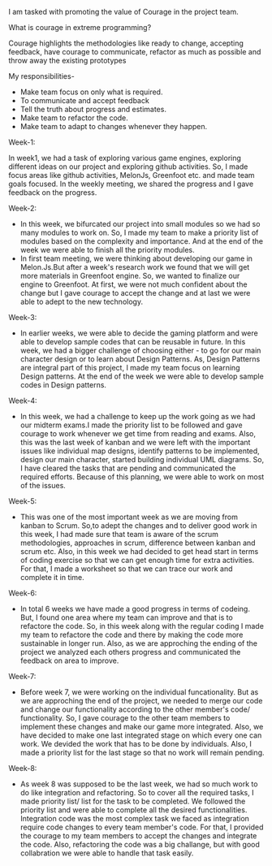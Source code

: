 I am tasked with promoting the value of Courage in the project team.

What is courage in extreme programming?

Courage highlights the methodologies like ready to change, accepting feedback, have courage to communicate, refactor as much as possible and throw away the existing prototypes 

My responsibilities-

* Make team focus on only what is required.
* To communicate and accept feedback
* Tell the truth about progress and estimates.
* Make team to refactor the code.
* Make team to adapt to changes whenever they happen.

Week-1:

In week1, we had a task of exploring various game engines, exploring different ideas on our project and exploring github activities. So, I made focus areas like github activities, MelonJs, Greenfoot etc. and made team goals focused.
In the weekly meeting, we shared the progress and I gave feedback on the progress.   

Week-2:

* In this week, we bifurcated our project into small modules so we had so many modules to work on. So, I made my team to 
  make a priority list of modules based on the complexity and importance. And at the end of the week we were able to 
  finish all the priority modules. 
*  In first team meeting, we were thinking about developing our game in Melon.Js.But after a week's research work we found 
   that we will get more materials in Greenfoot engine. So, we wanted to finalize our engine to Greenfoot. At first, we 
   were not much confident about the change but I gave courage to accept the change and at last we were able to adept to 
   the new technology.     

Week-3:

* In earlier weeks, we were able to decide the gaming platform and were able to develop sample codes that can be reusable 
  in future. In this week, we had a bigger challenge of choosing either - to go for our main character design or to learn 
  about Design Patterns. As, Design Patterns are integral part of this project, I made my team focus on learning Design 
  patterns. At the end of the week we were able to develop sample codes in Design patterns.

Week-4:

* In this week, we had a challenge to keep up the work going as we had our midterm exams.I made the priority list to be 
  followed and gave courage to work whenever we get time from reading and exams. Also, this was the last week of kanban 
  and we were left with the important issues like individual map designs, identify patterns to be implemented, design 
  our main character, started building individual UML diagrams. So, I have cleared the tasks that are pending and 
  communicated the required efforts. Because of this planning, we were able to work on most of the issues.   

Week-5:

* This was one of the most important week as we are moving from kanban to Scrum. So,to adept the changes and to deliver 
   good work in this week, I had made sure that team is aware of the scrum methodologies, approaches in scrum, difference 
   between kanban and scrum etc. Also, in this week we had decided to get head start in terms of coding exercise so that 
   we can get enough time for extra activities. For that, I made a worksheet so that we can trace our work and complete it in time.   

Week-6:

* In total 6 weeks we have made a good progress in terms of codeing. But, I found one area where my team can improve and that 
  is to refactore the code. So, in this week along with the regular coding I made my team to refactore the code and there by 
  making the code more sustainable in longer run. Also, as we are approching the ending of the project we analyzed each others 
  progress and communicated the feedback on area to improve. 

Week-7:

* Before week 7, we were working on the individual funcationality. But as we are approching the end of the project, we needed to 
  merge our code and change our functionality according to the other member's code/ functionality. So, I gave courage to the other 
  team members to implement these changes and make our game more integrated. Also, we have decided to make one last integrated stage
  on which every one can work. We devided the work that has to be done by individuals. Also, I made a priority list for the last
  stage so that no work will remain pending.    

Week-8:

*  As week 8 was supposed to be the last week, we had so much work to do like integration and refactoring. So to cover all the required
   tasks, I made priority list/ list for the task to be completed. We followed the priority list and were able to complete all the desired
   functionalities. Integration code was the most complex task we faced as integration require code changes to every team member's code.
   For that, I provided the courage to my team members to accept the changes and integrate the code. Also, refactoring the code was a big
   challange, but with good collabration we were able to handle that task easily.   
   
  